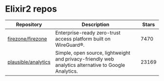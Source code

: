 # Elixir2 repos

| Repository                                                    | Description                                                                                          | Stars |
| ------------------------------------------------------------- | ---------------------------------------------------------------------------------------------------- | ----- |
| [firezone/firezone](https://github.com/firezone/firezone)     | Enterprise-ready zero-trust access platform built on WireGuard®.                                     | 7470  |
| [plausible/analytics](https://github.com/plausible/analytics) | Simple, open source, lightweight and privacy-friendly web analytics alternative to Google Analytics. | 23169 |
